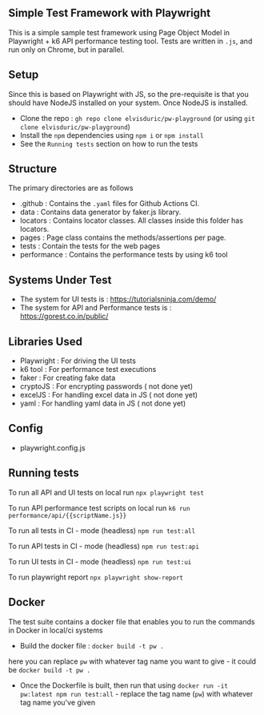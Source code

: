 ## Simple Test Framework with Playwright
This is a simple sample test framework using Page Object Model in Playwright + k6 API performance testing tool. Tests are written in `.js`, and run only on Chrome, but in parallel.


## Setup
Since this is based on Playwright with JS, so the pre-requisite is that you should have NodeJS installed on your system.
Once NodeJS is installed.

- Clone the repo : `gh repo clone elvisduric/pw-playground` (or using `git clone elvisduric/pw-playground`)
- Install the `npm` dependencies using `npm i` or `npm install`
- See the `Running tests` section on how to run the tests


## Structure
The primary directories are as follows
- .github : Contains the `.yaml` files for Github Actions CI.
- data : Contains data generator by faker.js library.
- locators : Contains locator classes. All classes inside this folder has locators.
- pages : Page class contains the methods/assertions per page.
- tests : Contain the tests for the web pages
- performance : Contains the performance tests by using k6 tool


## Systems Under Test
- The system for UI tests is : https://tutorialsninja.com/demo/
- The system for API and Performance tests is : https://gorest.co.in/public/


## Libraries Used
- Playwright : For driving the UI tests
- k6 tool : For performance test executions
- faker : For creating fake data
- cryptoJS : For encrypting passwords ( not done yet)
- excelJS : For handling excel data in JS ( not done yet)
- yaml : For handling yaml data in JS ( not done yet)


## Config
- playwright.config.js

## Running tests
To run all API and UI tests on local run
```npx playwright test```

To run API performance test scripts on local run
```k6 run performance/api/{{scriptName.js}}```

To run all tests in CI - mode (headless)
```npm run test:all ```

To run API tests in CI - mode (headless)
```npm run test:api ```

To run UI tests in CI - mode (headless)
```npm run test:ui ```

To run playwright report
```npx playwright show-report```


## Docker
The test suite contains a docker file that enables you to run the commands in Docker in local/ci systems
- Build the docker file : `docker build -t pw .`

here you can replace `pw` with whatever tag name you want to give - it could be `docker build -t pw .`

- Once the Dockerfile is built, then run that using `docker run -it pw:latest npm run test:all` - replace the tag name (`pw`) with whatever tag name you've given
